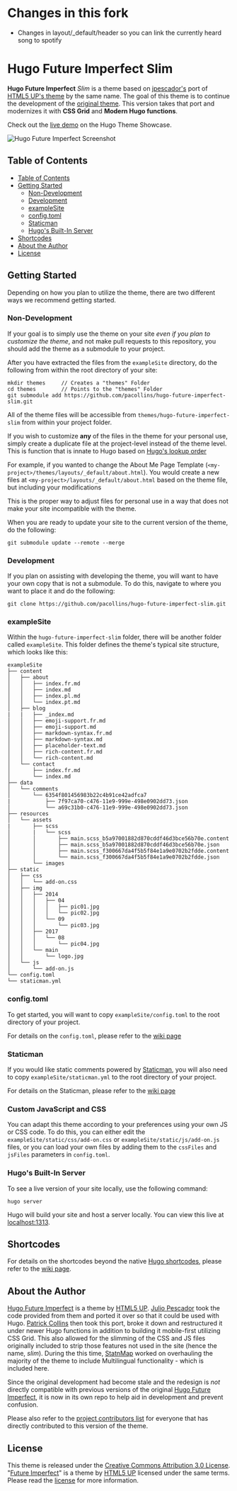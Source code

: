 # Changes in this fork
- Changes in layout/_default/header so you can link the currently heard song to spotify

# Hugo Future Imperfect Slim

**Hugo Future Imperfect** *Slim* is a theme based on [jpescador's](https://github.com/jpescador/)
port of [HTML5 UP's theme](http://html5up.net/future-imperfect) by the same name.
The goal of this theme is to continue the development of the [original theme](https://github.com/jpescador/hugo-future-imperfect).
This version takes that port and modernizes it with **CSS Grid** and **Modern
Hugo functions**.

Check out the [live demo](https://themes.gohugo.io/theme/hugo-future-imperfect-slim/)
on the Hugo Theme Showcase.

![Hugo Future Imperfect Screenshot](https://raw.githubusercontent.com/pacollins/hugo-future-imperfect-slim/master/images/screenshot.png)

## Table of Contents

<!-- TOC depthFrom:2 depthTo:6 withLinks:1 updateOnSave:1 orderedList:0 -->

- [Table of Contents](#table-of-contents)
- [Getting Started](#getting-started)
	- [Non-Development](#non-development)
	- [Development](#development)
	- [exampleSite](#examplesite)
	- [config.toml](#configtoml)
	- [Staticman](#staticman)
	- [Hugo's Built-In Server](#hugos-built-in-server)
- [Shortcodes](#shortcodes)
- [About the Author](#about-the-author)
- [License](#license)

<!-- /TOC -->

## Getting Started

Depending on how you plan to utilize the theme, there are two different ways we
recommend getting started.

### Non-Development

If your goal is to simply use the theme on your site *even if you plan to
customize the theme*, and not make pull requests to this repository, you should
add the theme as a submodule to your project.

After you have extracted the files from the `exampleSite` directory, do the
following from within the root directory of your site:

```shell
mkdir themes     // Creates a "themes" Folder
cd themes        // Points to the "themes" Folder
git submodule add https://github.com/pacollins/hugo-future-imperfect-slim.git
```

All of the theme files will be accessible from `themes/hugo-future-imperfect-slim`
from within your project folder.

If you wish to customize **any** of the files in the theme for your personal use,
simply create a duplicate file at the project-level instead of the theme level.
This is function that is innate to Hugo based on [Hugo's lookup order](https://gohugo.io/templates/lookup-order/)

For example, if you wanted to change the About Me Page Template (`<my-project>/themes/layouts/_default/about.html`). You would create a new files at `<my-project>/layouts/_default/about.html` based on the theme file, but including your modifications

This is the proper way to adjust files for personal use in a way that does not
make your site incompatible with the theme.

When you are ready to update your site to the current version of the theme, do
the following:

```shell
git submodule update --remote --merge
```

### Development

If you plan on assisting with developing the theme, you will want to have your
own copy that is not a submodule. To do this, navigate to where you want to
place it and do the following:

```shell
git clone https://github.com/pacollins/hugo-future-imperfect-slim.git
```

### exampleSite

Within the `hugo-future-imperfect-slim` folder, there will be another folder
called `exampleSite`. This folder defines the theme's typical site structure,
which looks like this:

```
exampleSite
├── content
│   ├── about
│   │   ├── index.fr.md
│   │   ├── index.md
│   │   ├── index.pl.md
│   │   └── index.pt.md
│   ├── blog
|   |   ├── _index.md
│   │   ├── emoji-support.fr.md
│   │   ├── emoji-support.md
│   │   ├── markdown-syntax.fr.md
│   │   ├── markdown-syntax.md
│   │   ├── placeholder-text.md
│   │   ├── rich-content.fr.md
│   │   └── rich-content.md
│   └── contact
│       ├── index.fr.md
│       └── index.md
├── data
│   └── comments
│       └── 6354f801456983b22c4b91ce42adfca7
|           ├── 7f97ca70-c476-11e9-999e-498e0902dd73.json
│           └── a69c31b0-c476-11e9-999e-498e0902dd73.json
├── resources
│   └── assets
|       ├── scss
│       |   └── scss
│       │       ├── main.scss_b5a97001882d870cddf46d3bce56b70e.content
│       │       ├── main.scss_b5a97001882d870cddf46d3bce56b70e.json
│       │       ├── main.scss_f300667da4f5b5f84e1a9e0702b2fdde.content
│       │       └── main.scss_f300667da4f5b5f84e1a9e0702b2fdde.json
│       └── images
├── static
│   ├── css
│   │   └── add-on.css
│   ├── img
│   │   ├── 2014
│   │   │   ├── 04
│   │   │   │   ├── pic01.jpg
│   │   │   │   └── pic02.jpg
│   │   │   └── 09
│   │   │       └── pic03.jpg
│   │   ├── 2017
│   │   │   └── 08
│   │   │       └── pic04.jpg
│   │   └── main
│   │       └── logo.jpg
│   └── js
│       └── add-on.js
└── config.toml
└── staticman.yml
```

### config.toml

To get started, you will want to copy `exampleSite/config.toml` to the root
directory of your project.

For details on the `config.toml`, please refer to the
[wiki page](https://github.com/pacollins/hugo-future-imperfect-slim/wiki/config.toml)

### Staticman

If you would like static comments powered by [Staticman](https://staticman.net/),
you will also need to copy `exampleSite/staticman.yml` to the root directory of
your project.

For details on the Staticman, please refer to the
[wiki page](https://github.com/pacollins/hugo-future-imperfect-slim/wiki/staticman.yml)

### Custom JavaScript and CSS

You can adapt this theme according to your preferences using your own JS or CSS
code. To do this, you can either edit the `exampleSite/static/css/add-on.css` or
`exampleSite/static/js/add-on.js` files, or you can load your own files by adding
them to the `cssFiles` and `jsFiles` parameters in `config.toml`.

### Hugo's Built-In Server

To see a live version of your site locally, use the following command:

```shell
hugo server
```

Hugo will build your site and host a server locally. You can view this live at
[localhost:1313](http://localhost:1313).

## Shortcodes

For details on the shortcodes beyond the native [Hugo shortcodes](https://gohugo.io/extras/shortcodes/),
please refer to the [wiki page](https://github.com/pacollins/hugo-future-imperfect-slim/wiki/shortcodes).

## About the Author

[Hugo Future Imperfect](http://html5up.net/future-imperfect) is a theme by [HTML5 UP](http://html5up.net).
[Julio Pescador](https://jpescador.com) took the code provided from them and
ported it over so that it could be used with Hugo. [Patrick Collins](https://pacollins.com)
then took this port, broke it down and restructured it under newer Hugo functions
in addition to building it mobile-first utilizing CSS Grid. This also allowed for
the slimming of the CSS and JS files originally included to strip those features
not used in the site (hence the name, _slim_). During the this time, [StatnMap](https://github.com/statnmap)
worked on overhauling the majority of the theme to include Multilingual
functionality - which is included here.

Since the original development had become stale and the redesign is _not_
directly compatible with previous versions of the original [Hugo Future Imperfect](https://github.com/jpescador/hugo-future-imperfect),
it is now in its own repo to help aid in development and prevent confusion.

Please also refer to the [project contributors list](https://github.com/pacollins/hugo-future-imperfect-slim/graphs/contributors)
for everyone that has directly contributed to this version of the theme.

## License

This theme is released under the [Creative Commons Attribution 3.0 License](https://creativecommons.org/licenses/by/3.0/). "[Future Imperfect](https://html5up.net/future-imperfect)"
is a theme by [HTML5 UP](http://html5up.net) licensed under the same terms.
Please read the [license](https://github.com/pacollins/hugo-future-imperfect-slim/blob/master/LICENSE.md)
for more information.
